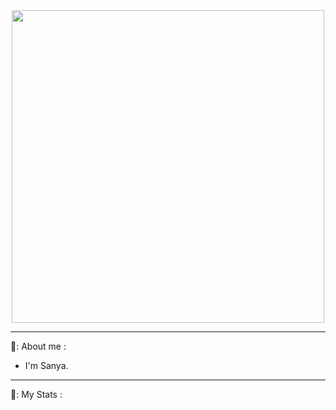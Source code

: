 
<div id="header" align="center">
  <img src="https://media.giphy.com/media/v1.Y2lkPTc5MGI3NjExOTA1YmJmZDg5Mjg5Mjk2OTdjNGM5MjU0NWEwN2Y1YzFjZGE5ODBmYSZlcD12MV9pbnRlcm5hbF9naWZzX2dpZklkJmN0PWc/xTiTnHvXHHxOTcdmxO/giphy.gif" width="500"/>
</div>

<img src="https://komarev.com/ghpvc/?username=HerrPhoton&style=flat-square&color=blue" alt=""/>

---

🤖: About me :
- I'm Sanya.

---

👾: My Stats :
<div id="stat" align="center">
    <img src="https://github-profile-summary-cards.vercel.app/api/cards/profile-details?username=HerrPhoton&theme=city_lights" alt=""/>
    <img src="https://github-profile-summary-cards.vercel.app/api/cards/most-commit-language?username=HerrPhoton&theme=city_lights" alt=""/>
     <img src="https://github-profile-summary-cards.vercel.app/api/cards/stats?username=HerrPhoton&theme=city_lights" alt=""/>
</div>
